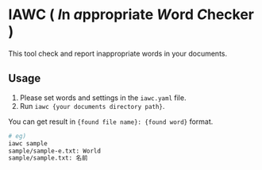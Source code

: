 # IAWC ( *I*n *a*ppropriate *W*ord *C*hecker )

This tool check and report inappropriate words in your documents.

## Usage

1. Please set words and settings in the `iawc.yaml` file.
1. Run `iawc {your documents directory path}`.

You can get result in `{found file name}: {found word}` format.

```sh
# eg)
iawc sample
sample/sample-e.txt: World
sample/sample.txt: 名前
```

